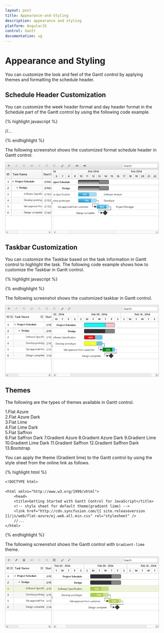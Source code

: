 ```yaml
---
layout: post
title: Appearance-and-Styling
description: appearance and styling
platform: AngularJS
control: Gantt
documentation: ug
---
```


# Appearance and Styling

You can customize the look and feel of the Gantt control by applying themes and formatting the schedule header.

## Schedule Header Customization

You can customize the week header format and day header format in the Schedule part of the Gantt control by using the following code example.

{% highlight javascript %}

<!doctype html>
<html lang="en" ng-app="listCtrl">
   <head>
      //...
   </head>
   <body ng-controller="GanttCtrl">
      <!--Add  Gantt control here-->    
      <div id="GanttContainer" ej-gantt
      //...
         e-scheduleheadersettings="scheduleheadersettings"
         >
      </div>
      <script>
        var scheduleheadersettings = {            
            weekHeaderFormat: "MMM yyyy",
            dayHeaderFormat: "d",
            weekendBackground: '#F2F2F2'
        }
        angular.module('listCtrl', ['ejangular'])
          .controller('GanttCtrl', function ($scope) {
              //...
              $scope.scheduleheadersettings = scheduleheadersettings;
          });
    </script> 
   </body>
</html>

{% endhighlight %}

The following screenshot shows the customized format schedule header in Gantt control.

![](Appearance-and-Styling_images/Appearance-and-Styling_img1.png)

## Taskbar Customization

You can customize the Taskbar based on the task information in Gantt control to highlight the task. The following code example shows how to customize the Taskbar in Gantt control.

{% highlight javascript %}

 <body ng-controller="GanttCtrl">
   <!--Add  Gantt control here-->    
   <div id="GanttContainer" ej-gantt
      //...
      e-querytaskbarinfo="queryTaskbarInfo"
      >
   </div>
   <script>
      function queryTaskbarInfo(args) {
          //queryTaskbarInfo will be triggered when a taskbar is rendered
      
          if (args.data.level === 0) {
              args.parentTaskbarBackground = "pink";
              args.parentProgressbarBackground = "cyan";
          } else {
              if (args.data.status == "60") {
                  args.progressbarBackground = "red";
              } else if (args.data.status == "70") {
                  args.progressbarBackground = "yellow";
              } else if (args.data.status == "80") {
                  args.progressbarBackground = "green";
              }
          }
      }          
      angular.module('listCtrl', ['ejangular'])
      .controller('GanttCtrl', function ($scope) {
            //...
            $scope.queryTaskbarInfo = queryTaskbarInfo;
        });
   </script> 
</body>

{% endhighlight %}

The following screenshot shows the customized taskbar in Gantt control.

![](Appearance-and-Styling_images/Appearance-and-Styling_img2.png)

## Themes

 The following are the types of themes available in Gantt control.

1.Flat Azure                           
2.Flat Azure Dark                  
3.Flat Lime                             
4.Flat Lime Dark                   
5.Flat Saffron                        
6.Flat Saffron Dark
7.Gradient Azure
8.Gradient Azure Dark
9.Gradient Lime
10.Gradient Lime Dark
11.Gradient Saffron
12.Gradient Saffron Dark
13.Bootstrap

You can apply the theme (Gradient lime) to the Gantt control by using the style sheet from the online link as follows.

{% highlight html %}

    <!DOCTYPE html>

    <html xmlns="http://www.w3.org/1999/xhtml">
        <head>
        <title>Getting Started with Gantt Control for JavaScript</title>
        <!-- style sheet for default theme(gradient lime) -->
        <link href="http://cdn.syncfusion.com/{{ site.releaseversion }}/js/web/flat-azure/ej.web.all.min.css" rel="stylesheet" /> 
        //...
    </html>

{% endhighlight %}

The following screenshot shows the Gantt control with `Gradient-lime` theme.

![](Appearance-and-Styling_images/Appearance-and-Styling_img3.png)

